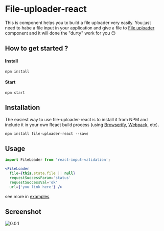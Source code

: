 # File-uploader-react
This is component helps you to build a file uploader very easily.
You just need to habe a file input in your application and give a file to [File uploader](https://github.com/Ggayane/react-file-loader) component and it will done the "durty" work for you :smirk:

## How to get started ?

#### Install
```
npm install
```
#### Start
```
npm start
```

## Installation

The easiest way to use file-uploader-react is to install it from NPM and include it in your own React build process (using [Browserify](http://browserify.org), [Webpack](http://webpack.github.io/), etc).

```
npm install file-uploader-react --save
```

## Usage

```jsx
import FileLoader from 'react-input-validation';

<FileLoader
  file={this.state.file || null}
  requestSuccessParam='status'
  requestSuccessVal='ok'
  url={'you link here'} />
```
see more in [examples](https://github.com/Ggayane/react-file-loader/tree/master/examples)

## Screenshot

![0.0.1](https://media.giphy.com/media/kkx4J09GMcZLa/giphy.gif)
